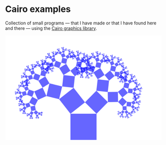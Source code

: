 
# Cairo examples

Collection of small programs — that I have made or that I have found here and there — using the [Cairo graphics library](https://www.cairographics.org/).

![Image](basic/pythagoras/image.png)

